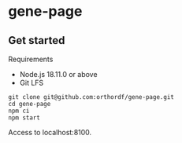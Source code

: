 # gene-page



## Get started

Requirements
* Node.js 18.11.0 or above
* Git LFS

```
git clone git@github.com:orthordf/gene-page.git
cd gene-page
npm ci
npm start
```
Access to localhost:8100.
